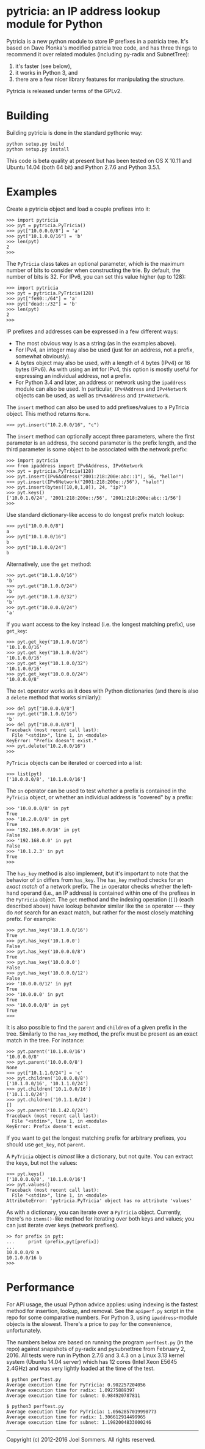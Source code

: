 # pytricia: an IP address lookup module for Python

Pytricia is a new python module to store IP prefixes in a patricia tree. 
It's based on Dave Plonka's modified patricia tree code, and has three things 
to recommend it over related modules (including py-radix and SubnetTree): 

 1. it's faster (see below),
 1. it works in Python 3, and 
 1. there are a few nicer library features for manipulating the structure.

Pytricia is released under terms of the GPLv2.

# Building 

Building pytricia is done in the standard pythonic way: 

    python setup.py build
    python setup.py install

This code is beta quality at present but has been tested on OS X 10.11 and Ubuntu 14.04 (both 64 bit) and Python 2.7.6 and Python 3.5.1.

# Examples

Create a pytricia object and load a couple prefixes into it:

    >>> import pytricia
    >>> pyt = pytricia.PyTricia()
    >>> pyt["10.0.0.0/8"] = 'a'
    >>> pyt["10.1.0.0/16"] = 'b'
    >>> len(pyt)
    2
    >>> 

The ``PyTricia`` class takes an optional parameter, which is the maximum number of bits to consider when constructing the trie.  By default, the number of bits is 32.  For IPv6, you can set this value higher (up to 128):

    >>> import pytricia
    >>> pyt = pytricia.PyTricia(128)
    >>> pyt["fe80::/64"] = 'a'
    >>> pyt["dead::/32"] = 'b'
    >>> len(pyt)
    2
    >>> 

IP prefixes and addresses can be expressed in a few different ways:
  * The most obvious way is as a string (as in the examples above).  
  * For IPv4, an integer may also be used (just for an address, not a prefix, somewhat obviously).
  * A bytes object may also be used, with a length of 4 bytes (IPv4) or 16 bytes (IPv6).  As with using an int for IPv4, this option is mostly useful for expressing an individual address, not a prefix.
  * For Python 3.4 and later, an address or network using the ``ipaddress`` module can also be used.  In particular, ``IPv4Address`` and ``IPv4Network`` objects can be used, as well as ``IPv6Address`` and ``IPv4Network``.

The ``insert`` method can also be used to add prefixes/values to a PyTricia object.  This method returns ``None``.

    >>> pyt.insert("10.2.0.0/16", "c")

The ``insert`` method can optionally accept three parameters, where the first parameter is an address, the second parameter is the prefix length, and the third parameter is some object to be associated with the network prefix:

    >>> import pytricia
    >>> from ipaddress import IPv6Address, IPv6Network
    >>> pyt = pytricia.PyTricia(128)
    >>> pyt.insert(IPv6Address("2001:218:200e:abc::1"), 56, "hello!")
    >>> pyt.insert(IPv6Network("2001:218:200e::/56"), "halo!")    
    >>> pyt.insert(bytes([10,0,1,0]), 24, "ip?")
    >>> pyt.keys()
    ['10.0.1.0/24', '2001:218:200e::/56', '2001:218:200e:abc::1/56']
    >>> 

Use standard dictionary-like access to do longest prefix match lookup:

    >>> pyt["10.0.0.0/8"]
    a
    >>> pyt["10.1.0.0/16"]
    b
    >>> pyt["10.1.0.0/24"]
    b

Alternatively, use the ``get`` method:

    >>> pyt.get("10.1.0.0/16")
    'b'
    >>> pyt.get("10.1.0.0/24")
    'b'
    >>> pyt.get("10.1.0.0/32")
    'b'
    >>> pyt.get("10.0.0.0/24")
    'a'

If you want access to the key instead (i.e. the longest matching prefix), use ``get_key``:

    >>> pyt.get_key("10.1.0.0/16")
    '10.1.0.0/16'
    >>> pyt.get_key("10.1.0.0/24")
    '10.1.0.0/16'
    >>> pyt.get_key("10.1.0.0/32")
    '10.1.0.0/16'
    >>> pyt.get_key("10.0.0.0/24")
    '10.0.0.0/8'

The ``del`` operator works as it does with Python dictionaries (and there is also a ``delete`` method that works similarly):

    >>> del pyt["10.0.0.0/8"]
    >>> pyt.get("10.1.0.0/16")
    'b'
    >>> del pyt["10.0.0.0/8"]
    Traceback (most recent call last):
      File "<stdin>", line 1, in <module>
    KeyError: "Prefix doesn't exist."
    >>> pyt.delete("10.2.0.0/16")
    >>>

``PyTricia`` objects can be iterated or coerced into a list:

    >>> list(pyt)
    ['10.0.0.0/8', '10.1.0.0/16']

The ``in`` operator can be used to test whether a prefix is contained in the ``PyTricia`` object, or whether an individual address is "covered" by a prefix:

    >>> '10.0.0.0/8' in pyt
    True
    >>> '10.2.0.0/8' in pyt
    True
    >>> '192.168.0.0/16' in pyt
    False
    >>> '192.168.0.0' in pyt
    False
    >>> '10.1.2.3' in pyt
    True
    >>> 

The ``has_key`` method is also implement, but it's important to note that the behavior of ``in`` differs from ``has_key``.  The ``has_key`` method checks for an *exact match* of a network prefix.  The ``in`` operator checks whether the left-hand operand (i.e., an IP address) is contained within one of the prefixes in the ``PyTricia`` object.  The ``get`` method and the indexing operation (``[]``) (each described above) have lookup behavior similar like the ``in`` operator --- they do *not* search for an exact match, but rather for the most closely matching prefix.  For example:

    >>> pyt.has_key('10.1.0.0/16')
    True
    >>> pyt.has_key('10.1.0.0')
    False
    >>> pyt.has_key('10.0.0.0/8')
    True
    >>> pyt.has_key('10.0.0.0')
    False
    >>> pyt.has_key('10.0.0.0/12')
    False
    >>> '10.0.0.0/12' in pyt
    True
    >>> '10.0.0.0' in pyt
    True
    >>> '10.0.0.0/8' in pyt
    True
    >>> 

It is also possible to find the ``parent`` and ``children`` of a given prefix in the tree.  Similarly to the ``has_key`` method, the prefix must be present as an exact match in the tree.  For instance:

    >>> pyt.parent('10.1.0.0/16')
    '10.0.0.0/8'
    >>> pyt.parent('10.0.0.0/8')
    None
    >>> pyt["10.1.1.0/24"] = 'c'
    >>> pyt.children('10.0.0.0/8')
    ['10.1.0.0/16', '10.1.1.0/24']
    >>> pyt.children('10.1.0.0/16')
    ['10.1.1.0/24']
    >>> pyt.children('10.1.1.0/24')
    []
    >>> pyt.parent('10.1.42.0/24')
    Traceback (most recent call last):
      File "<stdin>", line 1, in <module>
    KeyError: Prefix doesn't exist.

If you want to get the longest matching prefix for arbitrary prefixes, you should use ``get_key``, not ``parent``.

A ``PyTricia`` object is *almost* like a dictionary, but not quite.   You can extract the keys, but not the values:

    >>> pyt.keys()
    ['10.0.0.0/8', '10.1.0.0/16']
    >>> pyt.values()
    Traceback (most recent call last):
      File "<stdin>", line 1, in <module>
    AttributeError: 'pytricia.PyTricia' object has no attribute 'values'

As with a dictionary, you can iterate over a ``PyTricia`` object.  Currently, there's no ``items()``-like method for iterating over both keys and values; you can just iterate over keys (network prefixes).

    >> for prefix in pyt:
    ...     print (prefix,pyt[prefix])
    ... 
    10.0.0.0/8 a
    10.1.0.0/16 b
    >>> 

# Performance

For API usage, the usual Python advice applies: using indexing is the fastest method for insertion, lookup, and removal.  See the ``apiperf.py`` script in the repo for some comparative numbers.  For Python 3, using ``ipaddress``-module objects is the slowest.  There's a price to pay for the convenience, unfortunately.

The numbers below are based on running the program ``perftest.py`` (in the repo) against snapshots of py-radix and pysubnettree from February 2, 2016.  All tests were run in Python 2.7.6 and 3.4.3 on a Linux 3.13 kernel system (Ubuntu 14.04 server) which has 12 cores (Intel Xeon E5645 2.4GHz) and was very lightly loaded at the time of the test.

    $ python perftest.py 
    Average execution time for PyTricia: 0.902257204056
    Average execution time for radix: 1.09275889397
    Average execution time for subnet: 0.984920787811

    $ python3 perftest.py 
    Average execution time for PyTricia: 1.0562857019998773
    Average execution time for radix: 1.306612914499965
    Average execution time for subnet: 1.1982004833000246

-----

Copyright (c) 2012-2016  Joel Sommers.  All rights reserved.
